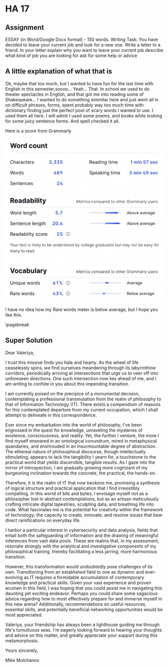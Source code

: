 # HA 17

## Assignment

ESSAY (in Word/Google Docs format) - 150 words.
Writing Task:
You have decided to leave your current job and look for a new one.
Write a letter to a friend. In your letter
explain why you want to leave your current job
describe what kind of job you are looking for
ask for some help or advice

## A little explanation of what that is

Ok, maybe that too much, but I wanted to have fun for the last time with English in this semester,soooo... Yeah... That. In school we used to do theater spectacles in English, and that got me into reading some of Shakespeare... I wanted to do something simmilar here and just went all in on difficult phrases, forms, spent probably way too much time with dictionary finding just the perfect pool of scary words I wanted to use. I used them all here. I will admit I used some poems, and books while looking for some juicy sentence forms. And spell checked it all.

Here is a score from Grammarly

![score](score.png)

I have no idea how my Rare words meter is below average, but I hope you like this.

\pagebreak

## Super Solution

Dear Valeriya,

I trust this missive finds you hale and hearty. As the wheel of life ceaselessly spins, we find ourselves meandering through its labyrinthine corridors, periodically arriving at intersections that urge us to veer off into unforeseen directions. One such intersection now lies ahead of me, and I am writing to confide in you about this impending transition.

I am currently poised on the precipice of a monumental decision, contemplating a professional transmutation from the realm of philosophy to that of Information Technology (IT). There exists a compendium of reasons for this contemplated departure from my current occupation, which I shall attempt to delineate in this correspondence.

Ever since my embarkation into the world of philosophy, I've been engrossed in the quest for knowledge, unraveling the mysteries of existence, consciousness, and reality. Yet, the further I venture, the more I find myself ensnared in an ontological conundrum, mired in metaphysical quandaries, and enshrouded in an insurmountable degree of abstraction. The ethereal nature of philosophical discourse, though intellectually stimulating, appears to lack the tangibility I yearn for, a touchstone to the practical world that yields discernible, tangible results. As I gaze into the mirror of introspection, I am gradually growing more cognizant of my burgeoning inclination towards the concrete, the practical, the hands-on.

Therefore, it is the realm of IT that now beckons me, promising a synthesis of logical structure and practical application that I find irresistibly compelling. In this world of bits and bytes, I envisage myself not as a philosopher lost in abstract contemplations, but as an artisan meticulously crafting intricate digital tapestries, sculpting data, and breathing life into code. What fascinates me is the potential for creativity within the framework of technology; the capacity to create, innovate, and resolve issues that bear direct ramifications on everyday life.

I harbor a particular interest in cybersecurity and data analysis, fields that entail both the safeguarding of information and the drawing of meaningful inferences from vast data pools. These are realms that, in my assessment, resonate strongly with the analytical and investigative components of my philosophical training, thereby facilitating a less jarring, more harmonious transition.

However, this transformation would undoubtedly pose challenges of its own. Transitioning from an established field to one as dynamic and ever-evolving as IT requires a formidable accumulation of contemporary knowledge and practical skills. Given your vast experience and proven acumen in this field, I was hoping that you could assist me in navigating this daunting yet exciting endeavor. Perhaps you could share some sagacious advice regarding how to most effectively prepare for and immerse myself in this new arena? Additionally, recommendations on useful resources, essential skills, and potentially beneficial networking opportunities would be most appreciated.

Valeriya, your friendship has always been a lighthouse guiding me through life's tumultuous seas. I'm eagerly looking forward to hearing your thoughts and advice on this matter, and greatly appreciate your support during this metamorphosis.

Yours sincerely,

Mike Molchanov
